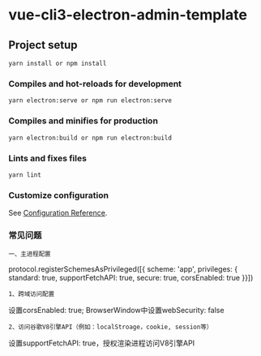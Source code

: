 # vue-cli3-electron-admin-template

## Project setup
```
yarn install or npm install
```

### Compiles and hot-reloads for development
```
yarn electron:serve or npm run electron:serve
```

### Compiles and minifies for production
```
yarn electron:build or npm run electron:build
```

### Lints and fixes files
```
yarn lint
```

### Customize configuration
See [Configuration Reference](https://cli.vuejs.org/config/).


### 常见问题

```
一、主进程配置
```
protocol.registerSchemesAsPrivileged([{ scheme: 'app', privileges: { standard: true, supportFetchAPI: true, secure: true, corsEnabled: true }}])

```
1、跨域访问配置
```
  设置corsEnabled: true; BrowserWindow中设置webSecurity: false

```
2、访问谷歌V8引擎API（例如：localStroage，cookie, session等）
```
  设置supportFetchAPI: true，授权渲染进程访问V8引擎API
```
